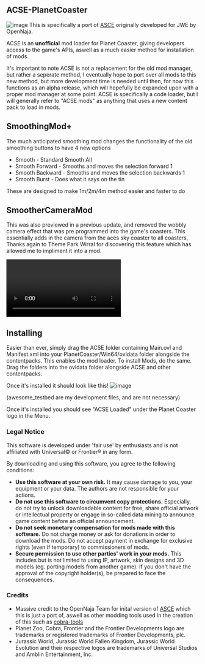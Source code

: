 ## ACSE-PlanetCoaster
![image](https://i.imgur.com/sFlxB4G.png)
This is specifically a port of [ASCE](https://github.com/OpenNaja/ACSE) originally developed for JWE by OpenNaja.

ACSE is an **unofficial** mod loader for Planet Coaster, giving developers access to the game's APIs, aswell as a much easier method for installation of mods.

It's important to note ACSE is not a replacement for the old mod manager, but rather a seperate method, I eventually hope to port over all mods to this new method, but more development time is needed until then, for now this functions as an alpha release, which will hopefully be expanded upon with a proper mod manager at some point.
ACSE is specifically a code loader, but I will generally refer to "ACSE mods" as anything that uses a new content pack to load in mods.

## SmoothingMod+
The much anticipated smoothing mod changes the functionality of the old smoothing buttons to have 4 new options
* Smooth - Standard Smooth All
* Smooth Forward - Smooths and moves the selection forward 1
* Smooth Backward - Smooths and moves the selection backwards 1
* Smooth Burst - Does what it says on the tin

These are designed to make 1m/2m/4m method easier and faster to do

## SmootherCameraMod
This was also previewed in a previous update, and removed the wobbly camera effect that was pre programmed into the game's coasters.
This essentially adds in the camera from the aces sky coaster to all coasters, Thanks again to Theme Park Wirral for discovering this feature which has allowed me to impliment it into a mod.

![Imgur Image](https://imgur.com/11EE2k8.mp4)

## Installing
Easier than ever, simply drag the ACSE folder containing Main.ovl and Manifest.xml into your PlanetCoaster/Win64/ovldata folder alongside the contentpacks. This enables the mod loader.
To install Mods, do the same. Drag the folders into the ovldata folder alongside ACSE and other contentpacks.

Once it's installed it should look like this!
![image](https://i.imgur.com/elGWefo.png)

(awesome_testbed are my development files, and are not necessary)

Once it's installed you should see "ACSE Loaded" under the Planet Coaster logo in the Menu.

### Legal Notice
This software is developed under 'fair use' by enthusiasts and is not affiliated with Universal© or Frontier® in any form.

By downloading and using this software, you agree to the following conditions:
- **Use this software at your own risk.** It may cause damage to you, your equipment or your data. The authors are not responsible for your actions.
- **Do not use this software to circumvent copy protections.** Especially, do not try to unlock downloadable content for free, share official artwork or intellectual property or engage in so-called data mining to announce game content before an official announcement.
- **Do not seek monetary compensation for mods made with this software.** Do not charge money or ask for donations in order to download the mods. Do not accept payment in exchange for exclusive rights (even if temporary) to commissioners of mods.
- **Secure permission to use other parties' work in your mods.** This includes but is not limited to using IP, artwork, skin designs and 3D models (eg. porting models from another game). If you don't have the approval of the copyright holder(s), be prepared to face the consequences.


### Credits
- Massive credit to the OpenNaja Team for inital version of [ASCE](https://github.com/OpenNaja/ACSE) which this is just a port of, aswell as other modding tools used in the creation of this such as [cobra-tools](https://github.com/OpenNaja/cobra-tools)
- Planet Zoo, Cobra, Frontier and the Frontier Developments logo are trademarks or registered trademarks of Frontier Developments, plc.
- Jurassic World, Jurassic World Fallen Kingdom, Jurassic World Evolution and their respective logos are trademarks of Universal Studios and Amblin Entertainment, Inc.